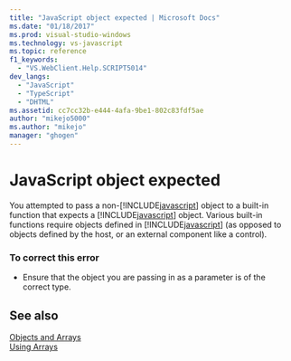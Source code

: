 ```yaml
---
title: "JavaScript object expected | Microsoft Docs"
ms.date: "01/18/2017"
ms.prod: visual-studio-windows
ms.technology: vs-javascript
ms.topic: reference
f1_keywords: 
  - "VS.WebClient.Help.SCRIPT5014"
dev_langs: 
  - "JavaScript"
  - "TypeScript"
  - "DHTML"
ms.assetid: cc7cc32b-e444-4afa-9be1-802c83fdf5ae
author: "mikejo5000"
ms.author: "mikejo"
manager: "ghogen"
---
```

# JavaScript object expected
You attempted to pass a non-[!INCLUDE[javascript](../../javascript/includes/javascript-md.md)] object to a built-in function that expects a [!INCLUDE[javascript](../../javascript/includes/javascript-md.md)] object. Various built-in functions require objects defined in [!INCLUDE[javascript](../../javascript/includes/javascript-md.md)] (as opposed to objects defined by the host, or an external component like a control).  
  
### To correct this error  
  
- Ensure that the object you are passing in as a parameter is of the correct type.  
  
## See also  
 [Objects and Arrays](../../javascript/objects-and-arrays-javascript.md)   
 [Using Arrays](../../javascript/advanced/using-arrays-javascript.md)